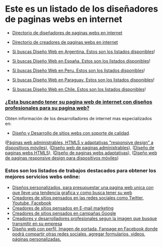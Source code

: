 # Este es un listado de los diseñadores de paginas webs en internet
* [Directorio de diseñadores de paginas webs en internet](https://directorios.com.ar/diseno-web/directorio-de-disenadores-de-paginas-webs-en-internet/)
* [Directorio de creadores de paginas webs en internet](https://directorios.com.ar/diseno-web/directorio-de-creadores-de-paginas-webs-en-internet/)

* [Si buscas Diseño Web en Argentina. Estos son los listados disponibles](https://directorios.com.ar/diseno-web/si-buscas-diseno-web-en-argentina-estos-son-los-listados-disponibles/)!
* [Si buscas Diseño Web en España. Estos son los listados disponibles](https://directorios.com.ar/diseno-web/si-buscas-diseno-web-en-espana-estos-son-los-listados-disponibles/)!
* [Si buscas Diseño Web en Peru. Estos son los listados disponibles](https://directorios.com.ar/diseno-web/si-buscas-diseno-web-en-peru-estos-son-los-listados-disponibles/)!
* [Si buscas Diseño Web en Paraguay. Estos son los listados disponibles](https://directorios.com.ar/diseno-web/si-buscas-diseno-web-en-paraguay-estos-son-los-listados-disponibles/)!
* [Si buscas Diseño Web en Chile. Estos son los listados disponibles](https://directorios.com.ar/diseno-web/si-buscas-diseno-web-en-chile-estos-son-los-listados-disponibles/)!

### [¿Esta buscando tener su pagina web de internet con diseños profesionales para su pagina web?](https://directorios.com.ar/diseno-web/)
Obten información de los desarrolladores de internet mas especializados en:
* [Diseño y Desarrollo de sitios webs con soporte de calidad](https://directorios.com.ar/diseno-web/diseno-y-desarrollo-de-sitios-webs-con-soporte-de-calidad/).

([Páginas web administrables, HTML5 y adaptativas "responsive design" a dispositivos móviles](https://directorios.com.ar/diseno-web/paginas-web-administrables-html5-y-adaptativas-responsive-design-a-dispositivos-moviles/)),
([Diseño web de paginas administrables](https://directorios.com.ar/diseno-web/diseno-web-de-paginas-administrables/)),
([Diseño de paginas webs HTML5](https://directorios.com.ar/diseno-web/diseno-de-paginas-webs-html5/)),
([Diseño de paginas webs adaptativas](https://directorios.com.ar/diseno-web/directorio-de-disenadores-de-paginas-webs-en-internet/diseno-de-paginas-webs-adaptativas/)),
([Diseño web de paginas responsive design para dispositivos móviles](https://directorios.com.ar/diseno-web/diseno-web-de-paginas-responsive-design-para-dispositivos-moviles/))

### Estos son los listados de trabajos destacados para obtener los mejores servicios webs online:
* [Diseños personalizados, para presupuestar una pagina web unica con que lleve una tendencia grafica y como busca tener su web](https://directorios.com.ar/diseno-web/disenos-personalizados-para-presupuestar-una-pagina-web-unica-con-que-lleve-una-tendencia-grafica-y-como-busca-tener-su-web/)
* [Creadores de sitios pensados en las redes sociales como Twitter, Youtube, Facebook](https://directorios.com.ar/diseno-web/creadores-de-sitios-pensados-en-las-redes-sociales-como-twitter-youtube-facebook/)
* [Creadores de sitios pensados en E-mail marketing](https://directorios.com.ar/diseno-web/creadores-de-sitios-pensados-en-e-mail-marketing/)
* [Creadores de sitios pensados en campañas Google](https://directorios.com.ar/diseno-web/creadores-de-sitios-pensados-en-campanas-google/)
* [Creadores y desarrolladores profesionales segun la imagen que busque transmitir en su empresa](https://directorios.com.ar/diseno-web/creadores-y-desarrolladores-profesionales-segun-la-imagen-que-busque-transmitir-en-su-empresa/)
* [Diseño web con perfil, Imagen de portada, Fanpage en Facebook donde podrá compartir otras redes sociales, agregar formularios, videos, páginas personalizadas.](https://directorios.com.ar/diseno-web/diseno-web-con-perfil-imagen-de-portada-fanpage-en-facebook-donde-podra-compartir-otras-redes-sociales-agregar-formularios-videos-paginas-personalizadas/)
